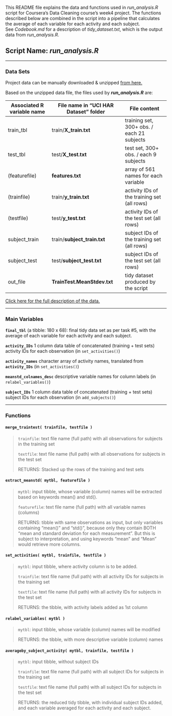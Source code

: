 This README file explains the data and functions used in
*run_analysis.R* script for Coursera’s Data Cleaning course’s week4
project. The functions described below are combined in the script into a
pipeline that calculates the average of each variable for each activity
and each subject.  
See *Codebook.md* for a description of *tidy_dataset.txt*, which is the output 
data from *run_analysis.R*.


## **Script Name:** *run_analysis.R*

------------------------------------------------------------------------

### Data Sets

Project data can be manually downloaded & unzipped
<a href="https://d396qusza40orc.cloudfront.net/getdata%2Fprojectfiles%2FUCI%20HAR%20Dataset.zip" class="uri">from here.</a>

Based on the unzipped data file, the files used by ***run_analysis.R***
are:

| Associated R variable name | File name in “UCI HAR Dataset” folder | File content                                |
|----------------------------|---------------------------------------|---------------------------------------------|
| train_tbl                  | train/**X_train.txt**                 | training set, 300+ obs. / each 21 subjects  |
| test_tbl                   | test/**X_test.txt**                   | test set, 300+ obs. / each 9 subjects       |
| (featurefile)              | **features.txt**                      | array of 561 names for each variable        |
| (trainfile)                | train/**y_train.txt**                 | activity IDs of the training set (all rows) |
| (testfile)                 | test/**y_test.txt**                   | activity IDs of the test set (all rows)     |
| subject_train              | train/**subject_train.txt**           | subject IDs of the training set (all rows)  |
| subject_test               | test/**subject_test.txt**             | subject IDs of the test set (all rows)      |
| out_file                   | **TrainTest.MeanStdev.txt**           | tidy dataset produced by the script         |

<a href="http://archive.ics.uci.edu/ml/datasets/Human+Activity+Recognition+Using+Smartphones" class="uri">Click here for the full description of the data.</a>

------------------------------------------------------------------------

### Main Variables

**`final_tbl`** (a tibble: 180 x 68): final tidy data set as per task
\#5, with the average of each variable for each activity and each
subject.

**`activity_IDs`** 1 column data table of concatenated (training + test
sets) activity IDs for each observation (in `set_activities()`)

**`activity_names`** character array of activity names, translated from
**`activity_IDs`** (in `set_activities()`)

**`meanstd_colnames_desc`** descriptive variable names for column labels
(in `relabel_variables()`)

**`subject_IDs`** 1 column data table of concatenated (training + test
sets) subject IDs for each observation (in `add_subjects()`)

------------------------------------------------------------------------

### Functions

#### `merge_traintest( trainfile, testfile )`

> `trainfile`: text file name (full path) with all observations for
> subjects in the training set
>
> `textfile`: text file name (full path) with all observations for
> subjects in the test set
>
> RETURNS: Stacked up the rows of the training and test sets

#### `extract_meanstd( mytbl, featurefile )`

> `mytbl`: input tibble, whose variable (column) names will be extracted
> based on keywords mean() and std().
>
> `featurefile`: text file name (full path) with all variable names
> (columns)
>
> RETURNS: tibble with same observations as input, but only variables
> containing “mean()” and “std()”, because only they contain BOTH “mean
> and standard deviation for each measurement”. But this is subject to
> interpretation, and using keywords “mean” and “Mean” would retrieve
> more columns.

#### `set_activities( mytbl, trainfile, testfile )`

> `mytbl`: input tibble, where activity column is to be added.
>
> `trainfile`: text file name (full path) with all activity IDs for
> subjects in the training set
>
> `textfile`: text file name (full path) with all activity IDs for
> subjects in the test set
>
> RETURNS: the tibble, with activity labels added as 1st column

#### `relabel_variables( mytbl )`

> `mytbl`: input tibble, whose variable (column) names will be modified
>
> RETURNS: the tibble, with more descriptive variable (column) names

#### `averageby_subject_activity( mytbl, trainfile, testfile )`

> `mytbl`: input tibble, without subject IDs
>
> `trainfile`: text file name (full path) with all subject IDs for
> subjects in the training set
>
> `testfile`: text file name (full path) with all subject IDs for
> subjects in the test set
>
> RETURNS: the reduced tidy tibble, with individual subject IDs added,
> and each variable averaged for each activity and each subject.
